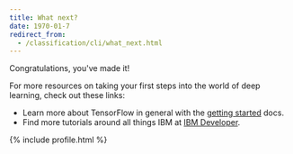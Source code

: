 ```yaml
---
title: What next?
date: 1970-01-7
redirect_from:
  - /classification/cli/what_next.html
---
```


Congratulations, you've made it!

For more resources on taking your first steps into the world of deep learning, check out these links:
* Learn more about TensorFlow in general with the [getting started](http://tensorflow.org/get_started) docs.
* Find more tutorials around all things IBM at [IBM Developer](https://ibm.biz/cloud-annotations-developer).

{% include profile.html %}
